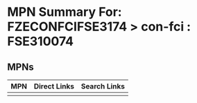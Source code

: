 



# MPN Summary For: FZECONFCIFSE3174 > con-fci : FSE310074

## MPNs
  

|MPN|Direct Links|Search Links|
| :--- | :--- | :--- |
||||
